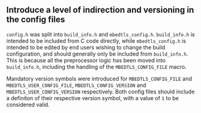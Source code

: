 Introduce a level of indirection and versioning in the config files
-------------------------------------------------------------------

`config.h` was split into `build_info.h` and `mbedtls_config.h`.
`build_info.h` is intended to be included from C code directly, while
`mbedtls_config.h` is intended to be edited by end users wishing to
change the build configuration, and should generally only be included from
`build_info.h`. This is because all the preprocessor logic has been moved
into `build_info.h`, including the handling of the `MBEDTLS_CONFIG_FILE`
macro.

Mandatory version symbols were introduced for `MBEDTLS_CONFIG_FILE` and
`MBEDTLS_USER_CONFIG_FILE`, `MBEDTLS_CONFIG_VERSION` and
`MBEDTLS_USER_CONFIG_VERSION` respectively. Both config files should include
a definiton of their respective version symbol, with a value of `1` to be
considered valid.
